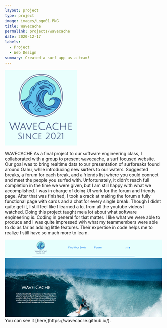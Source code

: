 ```yaml
---
layout: project
type: project
image: images/Logo01.PNG
title: Wavecache
permalink: projects/wavecache
date: 2020-12-17
labels:
  - Project
  - Web Design
summary: Created a surf app as a team!
---
```


<img class="ui tiny centered image" src="/images/Logo01.PNG">

WAVECACHE
As a final project to our software engineering class, I collaborated with a group to present wavecache, a surf focused website.  Our goal was to bring realtime data to our presentation of surfbreaks found around Oahu, while introducing new surfers to our waters.  Suggested breaks, a forum for each break, and a friends list where you could connect and meet the people you surfed with.  Unfortunately, it didn't reach full completion in the time we were given, but I am still happy with what we accomplished.  I was in charge of doing UI work for the forum and friends page.  After that was finished, I took a crack at making the forum a fully functional page with cards and a chat for every single break. Though I didnt quite get it, I still feel like I learned a lot from all the youtube videos I watched.  Doing this project taught me a lot about what software engineering is.  Coding in general for that matter.  I like what we were able to produce and I was quite impressed with what my teammembers were able to do as far as adding little features.  Their expertise in code helps me to realize I still have so much more to learn.

<img class="ui big centered image" src="/images/Wavecache.png">
You can see it [here](https://wavecache.github.io/).
